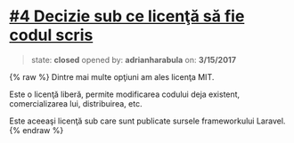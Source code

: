 # [\#4 Decizie sub ce licenţă să fie codul scris](https://github.com/adrianharabula/condr/issues/4)

> state: **closed** opened by: **adrianharabula** on: **3/15/2017**

{% raw %}
Dintre mai multe opţiuni am ales licenţa MIT.

Este o licenţă liberă, permite modificarea codului deja existent, comercializarea lui, distribuirea, etc. 

Este aceeaşi licenţă sub care sunt publicate sursele frameworkului Laravel.
{% endraw %}



